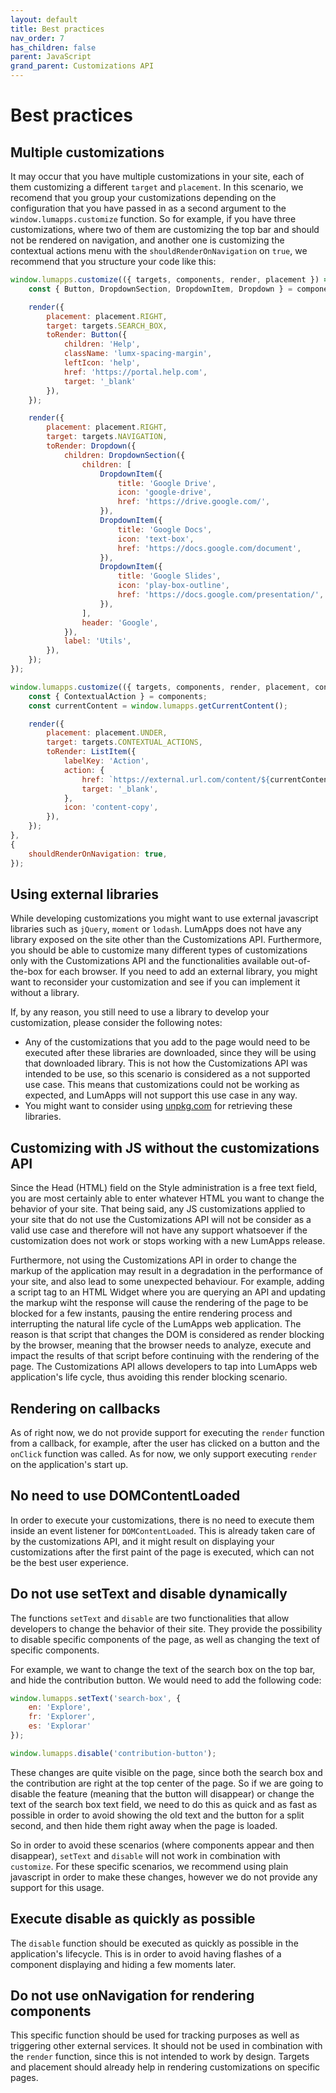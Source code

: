 ```yaml
---
layout: default
title: Best practices
nav_order: 7
has_children: false
parent: JavaScript
grand_parent: Customizations API
---
```


# Best practices

## Multiple customizations

It may occur that you have multiple customizations in your site, each of them customizing a different `target` and `placement`. In this scenario, we recomend that you group your customizations depending on the configuration that you have passed in as a second argument to the `window.lumapps.customize` function. So for example, if you have three customizations, where two of them are customizing the top bar and should not be rendered on navigation, and another one is customizing the contextual actions menu with the `shouldRenderOnNavigation` on `true`, we recommend that you structure your code like this:

```js
window.lumapps.customize(({ targets, components, render, placement }) => {
    const { Button, DropdownSection, DropdownItem, Dropdown } = components;

    render({
        placement: placement.RIGHT,
        target: targets.SEARCH_BOX,
        toRender: Button({
            children: 'Help',
            className: 'lumx-spacing-margin',
            leftIcon: 'help',
            href: 'https://portal.help.com',
            target: '_blank'
        }),
    });

    render({
        placement: placement.RIGHT,
        target: targets.NAVIGATION,
        toRender: Dropdown({
            children: DropdownSection({
                children: [
                    DropdownItem({
                        title: 'Google Drive',
                        icon: 'google-drive',
                        href: 'https://drive.google.com/',
                    }),
                    DropdownItem({
                        title: 'Google Docs',
                        icon: 'text-box',
                        href: 'https://docs.google.com/document',
                    }),
                    DropdownItem({
                        title: 'Google Slides',
                        icon: 'play-box-outline',
                        href: 'https://docs.google.com/presentation/',
                    }),
                ],
                header: 'Google',
            }),
            label: 'Utils',
        }),
    });
});

window.lumapps.customize(({ targets, components, render, placement, constants }) => {
    const { ContextualAction } = components;
    const currentContent = window.lumapps.getCurrentContent();

    render({
        placement: placement.UNDER,
        target: targets.CONTEXTUAL_ACTIONS,
        toRender: ListItem({
            labelKey: 'Action',
            action: {
                href: `https://external.url.com/content/${currentContent.id}`
                target: '_blank',
            },
            icon: 'content-copy',
        }),
    });
},
{
    shouldRenderOnNavigation: true,
});
```

## Using external libraries

While developing customizations you might want to use external javascript libraries such as `jQuery`, `moment` or `lodash`. LumApps does not have any library exposed on the site other than the Customizations API. Furthermore, you should be able to customize many different types of customizations only with the Customizations API and the functionalities available out-of-the-box for each browser. If you need to add an external library, you might want to reconsider your customization and see if you can implement it without a library. 

If, by any reason, you still need to use a library to develop your customization, please consider the following notes:
- Any of the customizations that you add to the page would need to be executed after these libraries are downloaded, since they will be using that downloaded library. This is not how the Customizations API was intended to be use, so this scenario is considered as a not supported use case. This means that customizations could not be working as expected, and LumApps will not support this use case in any way.
- You might want to consider using [unpkg.com](https://unpkg.com/) for retrieving these libraries.

## Customizing with JS without the customizations API

Since the Head (HTML) field on the Style administration is a free text field, you are most certainly able to enter whatever HTML you want to change the behavior of your site. That being said, any JS customizations applied to your site that do not use the Customizations API will not be consider as a valid use case and therefore will not have any support whatsoever if the customization does not work or stops working with a new LumApps release.

Furthermore, not using the Customizations API in order to change the markup of the application may result in a degradation in the performance of your site, and also lead to some unexpected behaviour. For example, adding a script tag to an HTML Widget where you are querying an API and updating the markup wiht the response will cause the rendering of the page to be blocked for a few instants, pausing the entire rendering process and interrupting the natural life cycle of the LumApps web application. The reason is that script that changes the DOM is considered as render blocking by the browser, meaning that the browser needs to analyze, execute and impact the results of that script before continuing with the rendering of the page. The Customizations API allows developers to tap into LumApps web application's life cycle, thus avoiding this render blocking scenario.

## Rendering on callbacks

As of right now, we do not provide support for executing the `render` function from a callback, for example, after the user has clicked on a button and the `onClick` function was called. As for now, we only support executing `render` on the application's start up.

## No need to use DOMContentLoaded

In order to execute your customizations, there is no need to execute them inside an event listener for `DOMContentLoaded`. This is already taken care of by the customizations API, and it might result on displaying your customizations after the first paint of the page is executed, which can not be the best user experience.

## Do not use setText and disable dynamically

The functions `setText` and `disable` are two functionalities that allow developers to change the behavior of their site. They provide the possibility to disable specific components of the page, as well as changing the text of specific components.

For example, we want to change the text of the search box on the top bar, and hide the contribution button. We would need to add the following code:
```js
window.lumapps.setText('search-box', {
    en: 'Explore',
    fr: 'Explorer',
    es: 'Explorar'
});

window.lumapps.disable('contribution-button');
```

These changes are quite visible on the page, since both the search box and the contribution are right at the top center of the page. So if we are going to disable the feature (meaning that the button will disappear) or change the text of the search box text field, we need to do this as quick and as fast as possible in order to avoid showing the old text and the button for a split second, and then hide them right away when the page is loaded. 

So in order to avoid these scenarios (where components appear and then disappear), `setText` and `disable` will not work in combination with `customize`. For these specific scenarios, we recommend using plain javascript in order to make these changes, however we do not provide any support for this usage.

## Execute disable as quickly as possible

The `disable` function should be executed as quickly as possible in the application's lifecycle. This is in order to avoid having flashes of a component displaying and hiding a few moments later.

## Do not use onNavigation for rendering components

This specific function should be used for tracking purposes as well as triggering other external services. It should not be used in combination with the `render` function, since this is not intended to work by design. Targets and placement should already help in rendering customizations on specific pages. 
